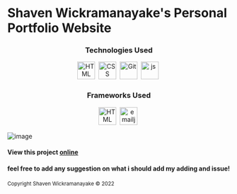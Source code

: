 <h1> Shaven Wickramanayake's Personal Portfolio Website </h1>
<center>
<h3> Technologies Used </h3>


<img src="https://skillicons.dev/icons?i=html" title="HTML5" alt="HTML" width="40" height="40"/>&nbsp;
<img src="https://skillicons.dev/icons?i=css"  title="CSS3" alt="CSS" width="40" height="40"/>&nbsp;
<img src="https://skillicons.dev/icons?i=git" title="Git" alt="Git" width="40" height="40"/>&nbsp;
<img src="https://skillicons.dev/icons?i=js" title="js" alt="js" width="40" height="40"/>&nbsp;

  <h3> Frameworks Used </h3>
  <img src="https://skillicons.dev/icons?i=bootstrap" title="HTML5" alt="HTML" width="40" height="40"/>&nbsp;
  <img src="https://www.emailjs.com/logo.png" title="emailjs" alt="emailjs" width="40" height="40"/>&nbsp;
  
  </center>
  
  ![image](https://user-images.githubusercontent.com/100683747/172035282-a2041abb-4c17-432a-9d02-51649dc0d0c8.png)

  <h4> View this project  <a href="https://icefly147.github.io/Portfolio-Website/" target="_blank">online </a></h4>
    
   <h4> feel free to add any suggestion on what i should add my adding and issue!</h4>
    
   <small> Copyright Shaven Wickramanayake © 2022 </small>
